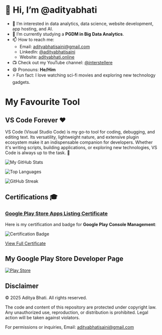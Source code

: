 # 👋 Hi, I’m @adityabhati

- 👀 I’m interested in data analytics, data science, website development, app hosting, and AI.  
- 🌱 I’m currently studying a **PGDM in Big Data Analytics**.  
- 📫 How to reach me:  
  - Email: [adityabhatisaini@gmail.com](mailto:adityabhatisaini@gmail.com)  
  - LinkedIn: [@adityabhatisaini](https://www.linkedin.com/in/adityabhatisaini)  
  - Website: [adityabhati.online](https://www.adityabhati.online)  
- 📺 Check out my YouTube channel: [@interstellere](https://www.youtube.com/@interstellere)  
- 😄 Pronouns: **He/Him**  
- ⚡ Fun fact: I love watching sci-fi movies and exploring new technology gadgets.

# My Favourite Tool

## VS Code Forever ❤️

VS Code (Visual Studio Code) is my go-to tool for coding, debugging, and editing text. Its versatility, lightweight nature, and extensive plugin ecosystem make it an indispensable companion for developers. Whether it's writing scripts, building applications, or exploring new technologies, VS Code is always up to the task. 🚀





![My GitHub Stats](https://github-readme-stats.vercel.app/api?username=adityabhatisaini&show_icons=true&theme=radical)

![Top Languages](https://github-readme-stats.vercel.app/api/top-langs/?username=adityabhatisaini&layout=compact&theme=radical)

![GitHub Streak](https://streak-stats.demolab.com/?user=adityabhatisaini&theme=radical)



## Certifications 🎓

### [Google Play Store Apps Listing Certificate ](https://www.credential.net/113713894)
Here is my certification and badge for **Google Play Console Management**:

![Certification Badge](https://api.accredible.com/v1/frontend/credential_website_embed_image/badge/113713894)

[View Full Certificate](https://api.accredible.com/v1/frontend/credential_website_embed_image/certificate/113713894)

## My Google Play Store Developer Page

[![Play Store](https://upload.wikimedia.org/wikipedia/commons/7/78/Google_Play_Store_badge_EN.svg)](https://play.google.com/store/apps/dev?id=8574852185894925404)


## Disclaimer

© 2025 Aditya Bhati. All rights reserved.

The code and content of this repository are protected under copyright law. Any unauthorized use, reproduction, or distribution is prohibited. Legal action will be taken against violators.

For permissions or inquiries, Email: adityabhatisaini@gmail.com

